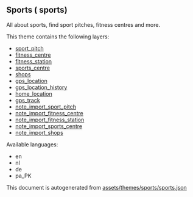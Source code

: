 

 Sports ( sports) 
------------------



All about sports, find sport pitches, fitness centres and more.

This theme contains the following layers:



  - [sport_pitch](../Layers/sport_pitch.md)
  - [fitness_centre](../Layers/fitness_centre.md)
  - [fitness_station](../Layers/fitness_station.md)
  - [sports_centre](../Layers/sports_centre.md)
  - [shops](../Layers/shops.md)
  - [gps_location](../Layers/gps_location.md)
  - [gps_location_history](../Layers/gps_location_history.md)
  - [home_location](../Layers/home_location.md)
  - [gps_track](../Layers/gps_track.md)
  - [note_import_sport_pitch](../Layers/note_import_sport_pitch.md)
  - [note_import_fitness_centre](../Layers/note_import_fitness_centre.md)
  - [note_import_fitness_station](../Layers/note_import_fitness_station.md)
  - [note_import_sports_centre](../Layers/note_import_sports_centre.md)
  - [note_import_shops](../Layers/note_import_shops.md)


Available languages:



  - en
  - nl
  - de
  - pa_PK
 

This document is autogenerated from [assets/themes/sports/sports.json](https://github.com/pietervdvn/MapComplete/blob/develop/assets/themes/sports/sports.json)